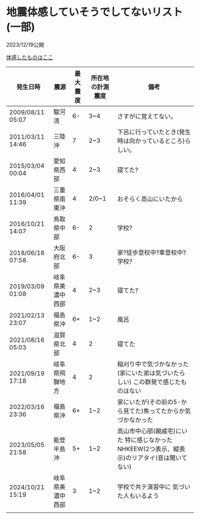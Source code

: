 # 地震体感していそうでしてないリスト(一部)

2023/12/19公開

[体感したものはここ](/career/eq-feel.md)

発生日時|震源|最大震度|所在地の計測震度|備考
-|-|-|-|-
2009/08/11 05:07|駿河湾|6-|3~4|さすがに覚えてない。
2011/03/11 14:46|三陸沖|7|2~3|下呂に行っていたとき(発生時は向かっているところ)らしい。
2015/03/04 00:04|愛知県西部|4|2~3|寝てた?
2016/04/01 11:39|三重県南東沖|4|2/0~1|おそらく高山にいたから
2016/10/21 14:07|鳥取県中部|6-|2|学校?
2018/06/18 07:58|大阪府北部|6-|3|家?徒歩登校中?車登校中?学校?
2019/03/09 01:08|岐阜県美濃中西部|4|2~3|寝てた?
2021/02/13 23:07|福島県沖|6+|1~2|風呂
2021/08/16 05:03|滋賀県北部|4|2|寝てた
2021/09/19 17:18|岐阜県飛騨地方|4|2|稲刈り中で気づかなかった(家にいた弟は気づいたらしい) この群発で感じたものはない
2022/03/16 23:36|福島県沖|6+|1~2|家にいたが(その前の5-から見てた)焦ってたからか気づかなかった
2023/05/05 21:58|能登半島沖|5+|1~2|高山市中心部(親戚宅)にいた 特に感じなかった NHKEEW(2つ表示、縦表示)のリアタイ(音は聞いてない)
2024/10/21 15:19|岐阜県美濃中西部|3|1~2|学校で共テ演習中に 気づいた人もいるよう
||||
